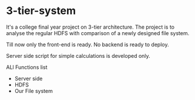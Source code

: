 # 3-tier-system
It's a college final year project on 3-tier architecture. The project is to analyse the regular HDFS with comparison of a newly designed file system.

Till now only the front-end is ready. No backend is ready to deploy.

Server side script for simple calculations is developed only.

ALl Functions list
* Server side
* HDFS
* Our File system
